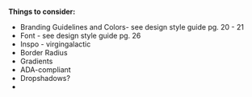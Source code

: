 **Things to consider:**
- Branding Guidelines and Colors- see design style guide pg. 20 - 21
- Font - see design style guide pg. 26
- Inspo - virgingalactic
- Border Radius
- Gradients
- ADA-compliant
- Dropshadows?
- 
